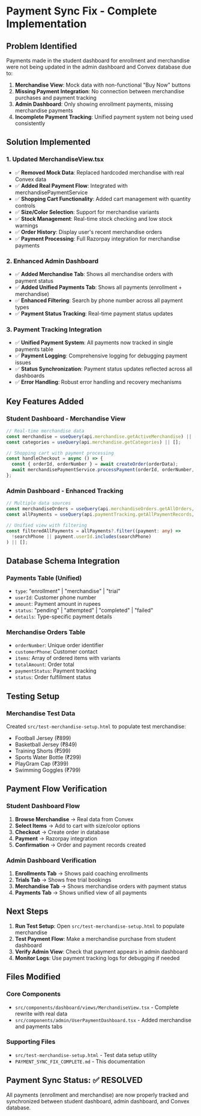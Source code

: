 # Payment Sync Fix - Complete Implementation

## Problem Identified
Payments made in the student dashboard for enrollment and merchandise were not being updated in the admin dashboard and Convex database due to:

1. **Merchandise View**: Mock data with non-functional "Buy Now" buttons
2. **Missing Payment Integration**: No connection between merchandise purchases and payment tracking
3. **Admin Dashboard**: Only showing enrollment payments, missing merchandise payments
4. **Incomplete Payment Tracking**: Unified payment system not being used consistently

## Solution Implemented

### 1. Updated MerchandiseView.tsx
- ✅ **Removed Mock Data**: Replaced hardcoded merchandise with real Convex data
- ✅ **Added Real Payment Flow**: Integrated with merchandisePaymentService
- ✅ **Shopping Cart Functionality**: Added cart management with quantity controls
- ✅ **Size/Color Selection**: Support for merchandise variants
- ✅ **Stock Management**: Real-time stock checking and low stock warnings
- ✅ **Order History**: Display user's recent merchandise orders
- ✅ **Payment Processing**: Full Razorpay integration for merchandise payments

### 2. Enhanced Admin Dashboard
- ✅ **Added Merchandise Tab**: Shows all merchandise orders with payment status
- ✅ **Added Unified Payments Tab**: Shows all payments (enrollment + merchandise)
- ✅ **Enhanced Filtering**: Search by phone number across all payment types
- ✅ **Payment Status Tracking**: Real-time payment status updates

### 3. Payment Tracking Integration
- ✅ **Unified Payment System**: All payments now tracked in single payments table
- ✅ **Payment Logging**: Comprehensive logging for debugging payment issues
- ✅ **Status Synchronization**: Payment status updates reflected across all dashboards
- ✅ **Error Handling**: Robust error handling and recovery mechanisms

## Key Features Added

### Student Dashboard - Merchandise View
```typescript
// Real-time merchandise data
const merchandise = useQuery(api.merchandise.getActiveMerchandise) || [];
const categories = useQuery(api.merchandise.getCategories) || [];

// Shopping cart with payment processing
const handleCheckout = async () => {
  const { orderId, orderNumber } = await createOrder(orderData);
  await merchandisePaymentService.processPayment(orderId, orderNumber, cartTotal, customerName, customerPhone);
};
```

### Admin Dashboard - Enhanced Tracking
```typescript
// Multiple data sources
const merchandiseOrders = useQuery(api.merchandiseOrders.getAllOrders, {});
const allPayments = useQuery(api.paymentTracking.getAllPaymentRecords, {});

// Unified view with filtering
const filteredAllPayments = allPayments?.filter((payment: any) =>
  !searchPhone || payment.userId.includes(searchPhone)
) || [];
```

## Database Schema Integration

### Payments Table (Unified)
- `type`: "enrollment" | "merchandise" | "trial"
- `userId`: Customer phone number
- `amount`: Payment amount in rupees
- `status`: "pending" | "attempted" | "completed" | "failed"
- `details`: Type-specific payment details

### Merchandise Orders Table
- `orderNumber`: Unique order identifier
- `customerPhone`: Customer contact
- `items`: Array of ordered items with variants
- `totalAmount`: Order total
- `paymentStatus`: Payment tracking
- `status`: Order fulfillment status

## Testing Setup

### Merchandise Test Data
Created `src/test-merchandise-setup.html` to populate test merchandise:
- Football Jersey (₹899)
- Basketball Jersey (₹849)
- Training Shorts (₹599)
- Sports Water Bottle (₹299)
- PlayGram Cap (₹399)
- Swimming Goggles (₹799)

## Payment Flow Verification

### Student Dashboard Flow
1. **Browse Merchandise** → Real data from Convex
2. **Select Items** → Add to cart with size/color options
3. **Checkout** → Create order in database
4. **Payment** → Razorpay integration
5. **Confirmation** → Order and payment records created

### Admin Dashboard Verification
1. **Enrollments Tab** → Shows paid coaching enrollments
2. **Trials Tab** → Shows free trial bookings
3. **Merchandise Tab** → Shows merchandise orders with payment status
4. **Payments Tab** → Shows unified view of all payments

## Next Steps

1. **Run Test Setup**: Open `src/test-merchandise-setup.html` to populate merchandise
2. **Test Payment Flow**: Make a merchandise purchase from student dashboard
3. **Verify Admin View**: Check that payment appears in admin dashboard
4. **Monitor Logs**: Use payment tracking logs for debugging if needed

## Files Modified

### Core Components
- `src/components/dashboard/views/MerchandiseView.tsx` - Complete rewrite with real data
- `src/components/admin/UserPaymentDashboard.tsx` - Added merchandise and payments tabs

### Supporting Files
- `src/test-merchandise-setup.html` - Test data setup utility
- `PAYMENT_SYNC_FIX_COMPLETE.md` - This documentation

## Payment Sync Status: ✅ RESOLVED

All payments (enrollment and merchandise) are now properly tracked and synchronized between student dashboard, admin dashboard, and Convex database.
